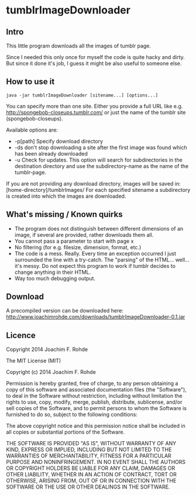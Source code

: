 tumblrImageDownloader
=====================

Intro
------------
This little program downloads all the images of tumblr page. 

Since I needed this only once for myself the code is quite hacky and dirty. But 
since it done it's job, I guess it might be also useful to someone else.


How to use it
-------------

```
java -jar tumblrImageDownloader [sitename...] [options...]
```

You can specify more than one site. Either you provide a full URL like e.g.
http://spongebob-closeups.tumblr.com/ or just the name of the tumblr site (spongebob-closeups).

Available options are:
- -p[path]        Specify download directory
- -ds             don't stop downloading a site after the first image was found which has been already downloaded 
- -u              Check for updates. This option will search for subdirectories in the destination directory and use the subdirectory-name as the name of the tumblr-page.

If you are not providing any download directory, images will be saved in: [home-directory]/tumblrImages/
For each specified sitename a subdirectory is created into which the images are downloaded.

What's missing / Known quirks
-----------------------------
- The program does not distinguish between different dimensions of an image, if several are provided, rather downloads them all.
- You cannot pass a parameter to start with page x
- No filtering (for e.g. filesize, dimension, format, etc.)
- The code is a mess. Really. Every time an exception occurred I just surrounded the line with a try-catch. 
  The "parsing" of the HTML... well... it's messy. Do not expect this program to work if tumblr decides to change anything in their HTML.
- Way too much debugging output.


Download
------------
A precompiled version can be downloaded here: http://www.joachimrohde.com/downloads/tumblrImageDownloader-0.1.jar

Licence
-------
   Copyright 2014 Joachim F. Rohde

The MIT License (MIT)

Copyright (c) 2014 Joachim F. Rohde

Permission is hereby granted, free of charge, to any person obtaining a copy of this software and associated documentation files (the "Software"), to deal in the Software without restriction, including without limitation the rights to use, copy, modify, merge, publish, distribute, sublicense, and/or sell copies of the Software, and to permit persons to whom the Software is furnished to do so, subject to the following conditions:

The above copyright notice and this permission notice shall be included in all copies or substantial portions of the Software.

THE SOFTWARE IS PROVIDED "AS IS", WITHOUT WARRANTY OF ANY KIND, EXPRESS OR IMPLIED, INCLUDING BUT NOT LIMITED TO THE WARRANTIES OF MERCHANTABILITY, FITNESS FOR A PARTICULAR PURPOSE AND NONINFRINGEMENT. IN NO EVENT SHALL THE AUTHORS OR COPYRIGHT HOLDERS BE LIABLE FOR ANY CLAIM, DAMAGES OR OTHER LIABILITY, WHETHER IN AN ACTION OF CONTRACT, TORT OR OTHERWISE, ARISING FROM, OUT OF OR IN CONNECTION WITH THE SOFTWARE OR THE USE OR OTHER DEALINGS IN THE SOFTWARE.





